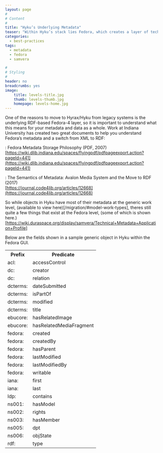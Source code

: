 ```yaml
---
layout: page
#
# Content
#
title: "Hyku’s Underlying Metadata"
teaser: "Within Hyku’s stack lies Fedora, which creates a layer of technical metadata that might be useful for you."
categories:
  - best-practices
tags:
  - metadata
  - fedora
  - samvera

#
# Styling
#
header: no
breadcrumbs: yes
image:
    title: levels-title.jpg
    thumb: levels-thumb.jpg
    homepage: levels-home.jpg
---
```

One of the reasons to move to Hyrax/Hyku from legacy systems is the underlying RDF-based Fedora-4 layer, so it is important to understand what this means for your metadata and data as a whole. Work at Indiana University has created two great documents to help you understand Fedora’s metadata and a switch from XML to RDF:

: Fedora Metadata Storage Philosophy (PDF, 2007)<br>[https://wiki.dlib.indiana.edu/spaces/flyingpdf/pdfpageexport.action?pageId=441](https://wiki.dlib.indiana.edu/spaces/flyingpdf/pdfpageexport.action?pageId=441)

: The Semantics of Metadata: Avalon Media System and the Move to RDF (2017)<br>[https://journal.code4lib.org/articles/12668](https://journal.code4lib.org/articles/12668)

So while objects in Hyku have most of their metadata at the generic work level, (available to view here)[/migration/#model-work-types], theres still quite a few things that exist at the Fedora level, (some of which is shown here.)[https://wiki.duraspace.org/display/samvera/Technical+Metadata+Application+Profile]

Below are the fields shown in a sample generic object in Hyku within the Fedora GUI. 

<table>
  <tr>
    <th>Prefix</th>
    <th>Predicate</th>
  </tr>
  <tr>
    <td>acl:</td>
    <td>accessControl</td>
  </tr>
  <tr>
    <td>dc:</td>
    <td>creator</td>
  </tr>
 <tr>
    <td>dc:</td>
    <td>relation</td>
  </tr>
 <tr>
    <td>dcterms:</td>
    <td>dateSubmitted</td>
  </tr>
 <tr>
    <td>dcterms:</td>
    <td>isPartOf</td>
  </tr>
 <tr>
    <td>dcterms:</td>
    <td>modified</td>
  </tr>
 <tr>
    <td>dcterms:</td>
    <td>title</td>
  </tr>
 <tr>
    <td>ebucore:</td>
    <td>hasRelatedImage</td>
  </tr>
 <tr>
    <td>ebucore:</td>
    <td>hasRelatedMediaFragment</td>
  </tr>
 <tr>
    <td>fedora:</td>
    <td>created</td>
  </tr>
 <tr>
    <td>fedora:</td>
    <td>createdBy</td>
  </tr>
 <tr>
    <td>fedora:</td>
    <td>hasParent</td>
  </tr>
 <tr>
    <td>fedora:</td>
    <td>lastModified</td>
  </tr>
 <tr>
    <td>fedora:</td>
    <td>lastModifiedBy</td>
  </tr>
 <tr>
    <td>fedora:</td>
    <td>writable</td>
  </tr>
 <tr>
    <td>iana:</td>
    <td>first</td>
  </tr>
 <tr>
    <td>iana:</td>
    <td>last</td>
  </tr>
 <tr>
    <td>ldp:</td>
    <td>contains</td>
  </tr>
 <tr>
    <td>ns001:</td>
    <td>hasModel</td>
  </tr>
 <tr>
    <td>ns002:</td>
    <td>rights</td>
  </tr>
 <tr>
    <td>ns003:</td>
    <td>hasMember</td>
  </tr>
 <tr>
    <td>ns005:</td>
    <td>dpt</td>
  </tr>
 <tr>
    <td>ns006:</td>
    <td>objState</td>
  </tr>
 <tr>
    <td>rdf:</td>
    <td>type</td>
  </tr>
</table>


